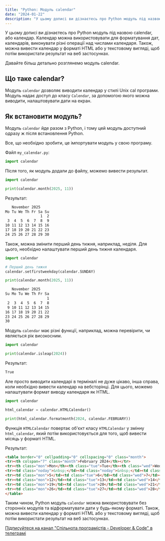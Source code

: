 ```yaml
---
title: "Python: Модуль calendar"
date: "2024-01-22"
description: "У цьому дописі ви дізнаєтесь про Python модуль під назвою calendar. Календар можна використовувати для форматування дат, календарів, виконувати різні операції над числами календаря."
---
```


У цьому дописі ви дізнаєтесь про Python модуль під назвою calendar, або календар. Календар можна використовувати для форматування дат, календарів, виконувати різні операції над числами календаря.
Також, можна вивести календар у форматі HTML або у текстовому вигляді, щоб потім використати результат на веб застосунках.

Давайте більш детально розглянемо модуль calendar.

## Що таке calendar?

Модуль `calendar` дозволяє виводити календар у стилі Unix cal програми. Модуль надає доступ до класу `Calendar`, за допомогою якого можна виводити, налаштовувати дати на екран.

## Як встановити модуль?

Модуль `calendar` йде разом з Python, і тому цей модуль доступний одразу ж після встановлення Python.

Все, що необхідно зробити, це імпортувати модуль у свою програму.

Файл `my_calendar.py`:
```python
import calendar
```

Після того, як модуль додали до файлу, можемо вивести результат.

```python
import calendar

print(calendar.month(2025, 11))
```

Результат:

```bash
   November 2025
Mo Tu We Th Fr Sa Su
                1  2
 3  4  5  6  7  8  9
10 11 12 13 14 15 16
17 18 19 20 21 22 23
24 25 26 27 28 29 30
```

Також, можна змінити перший день тижня, наприклад, неділя.
Для цього, необхідно налаштувати перший день тижня календаря.

```python
import calendar

# Перший день тижня
calendar.setfirstweekday(calendar.SUNDAY)

print(calendar.month(2025, 11))
```

```bash
   November 2025
Su Mo Tu We Th Fr Sa
                   1
 2  3  4  5  6  7  8
 9 10 11 12 13 14 15
16 17 18 19 20 21 22
23 24 25 26 27 28 29
30
```

Модуль `calendar` має різні функції, наприклад, можна перевірити, чи являється рік високосним.

```python
import calendar

print(calendar.isleap(2024))
```

Результат:
```bash
True
```

Але просто виводити календарі в терміналі не дуже цікаво, інша справа, коли необхідно вивести календар на вебсторінці.
Для цього, можемо налаштувати формат виводу календаря як HTML.

```python
import calendar

html_calendar = calendar.HTMLCalendar()

print(html_calendar.formatmonth(2024, calendar.FEBRUARY))
```
Функція `HTMLCalendar` повертає об'єкт класу `HTMLCalendar` у змінну `html_calendar`, який потім використовується для того, щоб вивести місяць у форматі HTML.

Результат:
```html
<table border="0" cellpadding="0" cellspacing="0" class="month">
<tr><th colspan="7" class="month">February 2024</th></tr>
<tr><th class="mon">Mon</th><th class="tue">Tue</th><th class="wed">Wed</th><th class="thu">Thu</th><th class="fri">Fri</th><th class="sat">Sat</th><th class="sun">Sun</th></tr>
<tr><td class="noday">&nbsp;</td><td class="noday">&nbsp;</td><td class="noday">&nbsp;</td><td class="thu">1</td><td class="fri">2</td><td class="sat">3</td><td class="sun">4</td></tr>
<tr><td class="mon">5</td><td class="tue">6</td><td class="wed">7</td><td class="thu">8</td><td class="fri">9</td><td class="sat">10</td><td class="sun">11</td></tr>
<tr><td class="mon">12</td><td class="tue">13</td><td class="wed">14</td><td class="thu">15</td><td class="fri">16</td><td class="sat">17</td><td class="sun">18</td></tr>
<tr><td class="mon">19</td><td class="tue">20</td><td class="wed">21</td><td class="thu">22</td><td class="fri">23</td><td class="sat">24</td><td class="sun">25</td></tr>
<tr><td class="mon">26</td><td class="tue">27</td><td class="wed">28</td><td class="thu">29</td><td class="noday">&nbsp;</td><td class="noday">&nbsp;</td><td class="noday">&nbsp;</td></tr>
</table>
```

Таким чином, Python модуль `calendar` можна використовувати без сторонніх модулів та відформатувати дати у будь-якому форматі.
Також, можна вивести календар у форматі HTML або у текстовому вигляді, щоб потім використати результат на веб застосунках.

[Підписуйтеся на канал "Спільнота програмістів - Developer & Code" в телеграмі](https://t.me/developerandcode)
